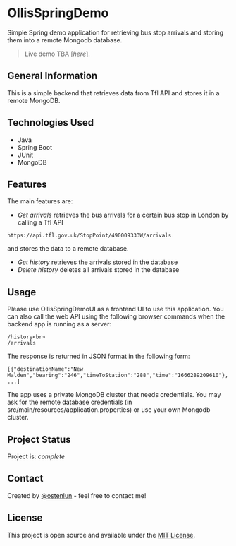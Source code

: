 # OllisSpringDemo
Simple Spring demo application for retrieving bus stop arrivals and storing them into a remote Mongodb database.

> Live demo TBA [_here_].

## General Information
This is a simple backend that retrieves data from Tfl API and stores it in a remote MongoDB.

## Technologies Used
- Java
- Spring Boot
- JUnit
- MongoDB

## Features
The main features are:
- *Get arrivals* retrieves the bus arrivals for a certain bus stop in London by calling a Tfl API 

```https://api.tfl.gov.uk/StopPoint/490009333W/arrivals```

and stores the data to a remote database.
- *Get history* retrieves the arrivals stored in the database
- *Delete history* deletes all arrivals stored in the database

## Usage
Please use OllisSpringDemoUI as a frontend UI to use this application. You can also call the web API using the following browser commands when the backend app is running as a server:

```
/history<br>
/arrivals
```

The response is returned in JSON format in the following form:

```
[{"destinationName":"New Malden","bearing":"246","timeToStation":"288","time":"1666289209610"}, ...]
```

The app uses a private MongoDB cluster that needs credentials. You may ask for the remote database credentials (in src/main/resources/application.properties) or use your own Mongodb cluster.

## Project Status
Project is: _complete_

## Contact
Created by [@ostenlun](https://www.codeheaven.one/) - feel free to contact me!

## License
This project is open source and available under the [MIT License]().
